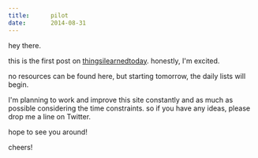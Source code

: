 ```yaml
---
title:      pilot
date:       2014-08-31
---
```


hey there.

this is the first post on [thingsilearnedtoday](http://thingsilearnedtoday.github.io). honestly, I'm excited.

no resources can be found here, but starting tomorrow, the daily lists will begin.

I'm planning to work and improve this site constantly and as much as possible considering the time constraints. so if you have any ideas, please drop me a line on Twitter.

hope to see you around!

cheers!